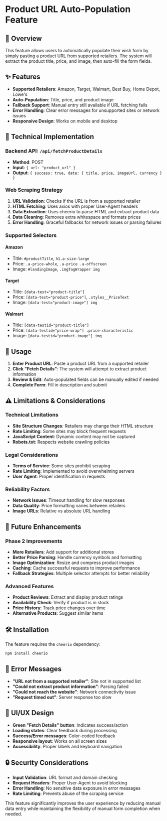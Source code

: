 # Product URL Auto-Population Feature

## 🎯 Overview

This feature allows users to automatically populate their wish form by simply pasting a product URL from supported retailers. The system will extract the product title, price, and image, then auto-fill the form fields.

## ✨ Features

- **Supported Retailers**: Amazon, Target, Walmart, Best Buy, Home Depot, Lowe's
- **Auto-Population**: Title, price, and product image
- **Fallback Support**: Manual entry still available if URL fetching fails
- **Error Handling**: Clear error messages for unsupported sites or network issues
- **Responsive Design**: Works on mobile and desktop

## 🔧 Technical Implementation

### Backend API: `/api/fetchProductDetails`

- **Method**: POST
- **Input**: `{ url: "product_url" }`
- **Output**: `{ success: true, data: { title, price, imageUrl, currency } }`

### Web Scraping Strategy

1. **URL Validation**: Checks if the URL is from a supported retailer
2. **HTML Fetching**: Uses axios with proper User-Agent headers
3. **Data Extraction**: Uses cheerio to parse HTML and extract product data
4. **Data Cleaning**: Removes extra whitespace and formats prices
5. **Error Handling**: Graceful fallbacks for network issues or parsing failures

### Supported Selectors

#### Amazon

- Title: `#productTitle`, `h1.a-size-large`
- Price: `.a-price-whole`, `.a-price .a-offscreen`
- Image: `#landingImage`, `.imgTagWrapper img`

#### Target

- Title: `[data-test="product-title"]`
- Price: `[data-test="product-price"]`, `.styles__PriceText`
- Image: `[data-test="product-image"] img`

#### Walmart

- Title: `[data-testid="product-title"]`
- Price: `[data-testid="price-wrap"] .price-characteristic`
- Image: `[data-testid="product-image"] img`

## 🚀 Usage

1. **Enter Product URL**: Paste a product URL from a supported retailer
2. **Click "Fetch Details"**: The system will attempt to extract product information
3. **Review & Edit**: Auto-populated fields can be manually edited if needed
4. **Complete Form**: Fill in description and submit

## ⚠️ Limitations & Considerations

### Technical Limitations

- **Site Structure Changes**: Retailers may change their HTML structure
- **Rate Limiting**: Some sites may block frequent requests
- **JavaScript Content**: Dynamic content may not be captured
- **Robots.txt**: Respects website crawling policies

### Legal Considerations

- **Terms of Service**: Some sites prohibit scraping
- **Rate Limiting**: Implemented to avoid overwhelming servers
- **User Agent**: Proper identification in requests

### Reliability Factors

- **Network Issues**: Timeout handling for slow responses
- **Data Quality**: Price formatting varies between retailers
- **Image URLs**: Relative vs absolute URL handling

## 🔄 Future Enhancements

### Phase 2 Improvements

- **More Retailers**: Add support for additional stores
- **Better Price Parsing**: Handle currency symbols and formatting
- **Image Optimization**: Resize and compress product images
- **Caching**: Cache successful requests to improve performance
- **Fallback Strategies**: Multiple selector attempts for better reliability

### Advanced Features

- **Product Reviews**: Extract and display product ratings
- **Availability Check**: Verify if product is in stock
- **Price History**: Track price changes over time
- **Alternative Products**: Suggest similar items

## 🛠️ Installation

The feature requires the `cheerio` dependency:

```bash
npm install cheerio
```

## 📝 Error Messages

- **"URL not from a supported retailer"**: Site not in supported list
- **"Could not extract product information"**: Parsing failed
- **"Could not reach the website"**: Network connectivity issue
- **"Request timed out"**: Server response too slow

## 🎨 UI/UX Design

- **Green "Fetch Details" button**: Indicates success/action
- **Loading states**: Clear feedback during processing
- **Success/Error messages**: Color-coded feedback
- **Responsive layout**: Works on all screen sizes
- **Accessibility**: Proper labels and keyboard navigation

## 🔒 Security Considerations

- **Input Validation**: URL format and domain checking
- **Request Headers**: Proper User-Agent to avoid blocking
- **Error Handling**: No sensitive data exposure in error messages
- **Rate Limiting**: Prevents abuse of the scraping service

This feature significantly improves the user experience by reducing manual data entry while maintaining the flexibility of manual form completion when needed.

